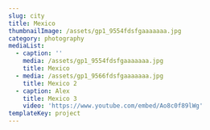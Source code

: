 ```yaml
---
slug: city
title: Mexico
thumbnailImage: /assets/gp1_9554fdsfgaaaaaaa.jpg
category: photography
mediaList:
  - caption: ''
    media: /assets/gp1_9554fdsfgaaaaaaa.jpg
    title: Mexico
  - media: /assets/gp1_9566fdsfgaaaaaaa.jpg
    title: Mexico 2
  - caption: Alex
    title: Mexico 3
    video: 'https://www.youtube.com/embed/Ao8c0f89lWg'
templateKey: project
---
```


